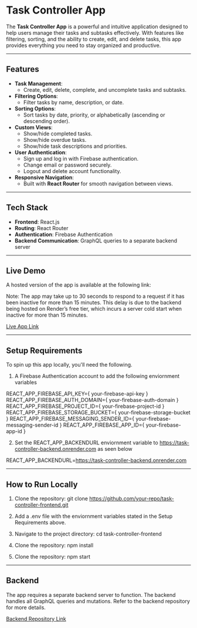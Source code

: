 # Task Controller App

The **Task Controller App** is a powerful and intuitive application designed to help users manage their tasks and subtasks effectively. With features like filtering, sorting, and the ability to create, edit, and delete tasks, this app provides everything you need to stay organized and productive.

---

## Features

- **Task Management**:
  - Create, edit, delete, complete, and uncomplete tasks and subtasks.
- **Filtering Options**:
  - Filter tasks by name, description, or date.
- **Sorting Options**:
  - Sort tasks by date, priority, or alphabetically (ascending or descending order).
- **Custom Views**:
  - Show/hide completed tasks.
  - Show/hide overdue tasks.
  - Show/hide task descriptions and priorities.
- **User Authentication**:
  - Sign up and log in with Firebase authentication.
  - Change email or password securely.
  - Logout and delete account functionality.
- **Responsive Navigation**:
  - Built with **React Router** for smooth navigation between views.

---

## Tech Stack

- **Frontend**: React.js
- **Routing**: React Router
- **Authentication**: Firebase Authentication
- **Backend Communication**: GraphQL queries to a separate backend server

---

## Live Demo

A hosted version of the app is available at the following link:

Note: The app may take up to 30 seconds to respond to a request if it has been inactive for more than 15 minutes. This delay is due to the backend being hosted on Render’s free tier, which incurs a server cold start when inactive for more than 15 minutes.

[Live App Link](https://task-controller-frontend.vercel.app/signup)

---

## Setup Requirements

To spin up this app locally, you'll need the following.

1. A Firebase Authentication account to add the following enviornment variables

REACT_APP_FIREBASE_API_KEY={ your-firebase-api-key }
REACT_APP_FIREBASE_AUTH_DOMAIN={ your-firebase-auth-domain }
REACT_APP_FIREBASE_PROJECT_ID={ your-firebase-project-id }
REACT_APP_FIREBASE_STORAGE_BUCKET={ your-firebase-storage-bucket }
REACT_APP_FIREBASE_MESSAGING_SENDER_ID={ your-firebase-messaging-sender-id }
REACT_APP_FIREBASE_APP_ID={ your-firebase-app-id }

2. Set the REACT_APP_BACKENDURL enviornment variable to https://task-controller-backend.onrender.com as seen below

REACT_APP_BACKENDURL=https://task-controller-backend.onrender.com

---

## How to Run Locally

1. Clone the repository:
   git clone https://github.com/your-repo/task-controller-frontend.git

2. Add a .env file with the enviornment variables stated in the Setup Requirements above.

3. Navigate to the project directory:
   cd task-controller-frontend

4. Clone the repository:
   npm install

5. Clone the repository:
   npm start

---

## Backend

The app requires a separate backend server to function. The backend handles all GraphQL queries and mutations. Refer to the backend repository for more details.

[Backend Repository Link](https://github.com/jorgeromero5055/task-controller-backend)
